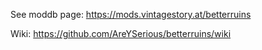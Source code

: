 See moddb page: https://mods.vintagestory.at/betterruins

Wiki: https://github.com/AreYSerious/betterruins/wiki
